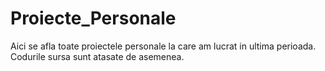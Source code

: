 # Proiecte_Personale
Aici se afla toate proiectele personale la care am lucrat in ultima perioada. Codurile sursa sunt atasate de asemenea.
